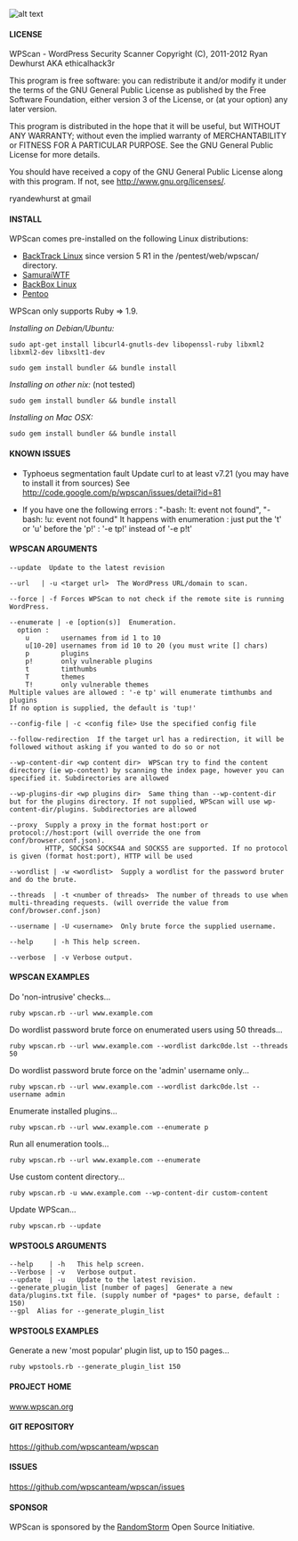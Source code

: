![alt text](http://dvwa.co.uk/images/wpscan_logo_407x80.png "WPScan - WordPress Security Scanner")

#### LICENSE

WPScan - WordPress Security Scanner
Copyright (C), 2011-2012  Ryan Dewhurst AKA ethicalhack3r

This program is free software: you can redistribute it and/or modify
it under the terms of the GNU General Public License as published by
the Free Software Foundation, either version 3 of the License, or
(at your option) any later version.

This program is distributed in the hope that it will be useful,
but WITHOUT ANY WARRANTY; without even the implied warranty of
MERCHANTABILITY or FITNESS FOR A PARTICULAR PURPOSE.  See the
GNU General Public License for more details.

You should have received a copy of the GNU General Public License
along with this program.  If not, see <http://www.gnu.org/licenses/>.

ryandewhurst at gmail

#### INSTALL

WPScan comes pre-installed on the following Linux distributions:

- [BackTrack Linux](http://www.backtrack-linux.org/) since version 5 R1 in the /pentest/web/wpscan/ directory.
- [SamuraiWTF](http://samurai.inguardians.com/)
- [BackBox Linux](http://www.backbox.org/)
- [Pentoo](http://www.pentoo.ch/)

WPScan only supports Ruby => 1.9.

*Installing on Debian/Ubuntu:*

```sudo apt-get install libcurl4-gnutls-dev libopenssl-ruby libxml2 libxml2-dev libxslt1-dev```

```sudo gem install bundler && bundle install```

*Installing on other nix:* (not tested)

```sudo gem install bundler && bundle install```

*Installing on Mac OSX:*

```sudo gem install bundler && bundle install```

#### KNOWN ISSUES

  - Typhoeus segmentation fault
      Update curl to at least v7.21 (you may have to install it from sources)
      See http://code.google.com/p/wpscan/issues/detail?id=81

  - If you have one the following errors : "-bash: !t: event not found", "-bash: !u: event not found"
      It happens with enumeration : just put the 't' or 'u' before the 'p!' : '-e tp!' instead of '-e p!t'

#### WPSCAN ARGUMENTS

    --update  Update to the latest revision

    --url   | -u <target url>  The WordPress URL/domain to scan.

    --force | -f Forces WPScan to not check if the remote site is running WordPress.

    --enumerate | -e [option(s)]  Enumeration.
      option :
        u        usernames from id 1 to 10
        u[10-20] usernames from id 10 to 20 (you must write [] chars)
        p        plugins
        p!       only vulnerable plugins
        t        timthumbs
        T        themes
        T!       only vulnerable themes
    Multiple values are allowed : '-e tp' will enumerate timthumbs and plugins
    If no option is supplied, the default is 'tup!'

    --config-file | -c <config file> Use the specified config file

    --follow-redirection  If the target url has a redirection, it will be followed without asking if you wanted to do so or not

    --wp-content-dir <wp content dir>  WPScan try to find the content directory (ie wp-content) by scanning the index page, however you can specified it. Subdirectories are allowed

    --wp-plugins-dir <wp plugins dir>  Same thing than --wp-content-dir but for the plugins directory. If not supplied, WPScan will use wp-content-dir/plugins. Subdirectories are allowed

    --proxy  Supply a proxy in the format host:port or protocol://host:port (will override the one from conf/browser.conf.json).
             HTTP, SOCKS4 SOCKS4A and SOCKS5 are supported. If no protocol is given (format host:port), HTTP will be used

    --wordlist | -w <wordlist>  Supply a wordlist for the password bruter and do the brute.

    --threads  | -t <number of threads>  The number of threads to use when multi-threading requests. (will override the value from conf/browser.conf.json)

    --username | -U <username>  Only brute force the supplied username.

    --help     | -h This help screen.

    --verbose  | -v Verbose output.

#### WPSCAN EXAMPLES

Do 'non-intrusive' checks...

```ruby wpscan.rb --url www.example.com```

Do wordlist password brute force on enumerated users using 50 threads...

```ruby wpscan.rb --url www.example.com --wordlist darkc0de.lst --threads 50```

Do wordlist password brute force on the 'admin' username only...

```ruby wpscan.rb --url www.example.com --wordlist darkc0de.lst --username admin```

Enumerate installed plugins...

```ruby wpscan.rb --url www.example.com --enumerate p```

Run all enumeration tools...

```ruby wpscan.rb --url www.example.com --enumerate```

Use custom content directory...

```ruby wpscan.rb -u www.example.com --wp-content-dir custom-content```

Update WPScan...

```ruby wpscan.rb --update```

#### WPSTOOLS ARGUMENTS

    --help    | -h   This help screen.
    --Verbose | -v   Verbose output.
    --update  | -u   Update to the latest revision.
    --generate_plugin_list [number of pages]  Generate a new data/plugins.txt file. (supply number of *pages* to parse, default : 150)
    --gpl  Alias for --generate_plugin_list

#### WPSTOOLS EXAMPLES

Generate a new 'most popular' plugin list, up to 150 pages...

```ruby wpstools.rb --generate_plugin_list 150```

#### PROJECT HOME

www.wpscan.org

#### GIT REPOSITORY

https://github.com/wpscanteam/wpscan

#### ISSUES

https://github.com/wpscanteam/wpscan/issues

#### SPONSOR

WPScan is sponsored by the [RandomStorm](http://www.randomstorm.com) Open Source Initiative.
